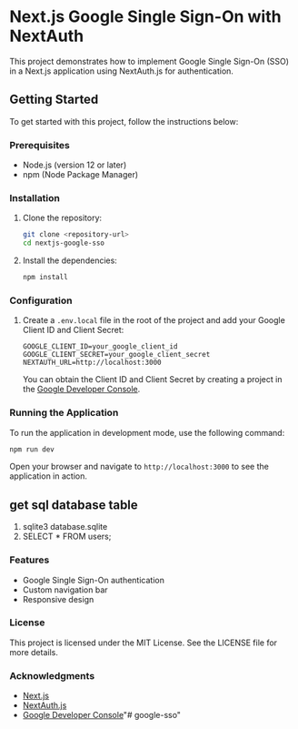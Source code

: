 # Next.js Google Single Sign-On with NextAuth

This project demonstrates how to implement Google Single Sign-On (SSO) in a Next.js application using NextAuth.js for authentication.

## Getting Started

To get started with this project, follow the instructions below:

### Prerequisites

- Node.js (version 12 or later)
- npm (Node Package Manager)

### Installation

1. Clone the repository:

   ```bash
   git clone <repository-url>
   cd nextjs-google-sso
   ```

2. Install the dependencies:

   ```bash
   npm install
   ```

### Configuration

1. Create a `.env.local` file in the root of the project and add your Google Client ID and Client Secret:

   ```
   GOOGLE_CLIENT_ID=your_google_client_id
   GOOGLE_CLIENT_SECRET=your_google_client_secret
   NEXTAUTH_URL=http://localhost:3000
   ```

   You can obtain the Client ID and Client Secret by creating a project in the [Google Developer Console](https://console.developers.google.com/).

### Running the Application

To run the application in development mode, use the following command:

```bash
npm run dev
```

Open your browser and navigate to `http://localhost:3000` to see the application in action.

## get sql database table 

1. sqlite3 database.sqlite
2. SELECT * FROM users;

### Features

- Google Single Sign-On authentication
- Custom navigation bar
- Responsive design

### License

This project is licensed under the MIT License. See the LICENSE file for more details.

### Acknowledgments

- [Next.js](https://nextjs.org/)
- [NextAuth.js](https://next-auth.js.org/)
- [Google Developer Console](https://console.developers.google.com/)"# google-sso" 

